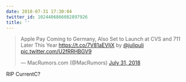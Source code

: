 ```yaml
---
date: 2018-07-31 17:30:04
twitter_id: 1024406866082897926
title: ''
---
```


<blockquote class="twitter-tweet"><p lang="en" dir="ltr">Apple Pay Coming to Germany, Also Set to Launch at CVS and 711 Later This Year <a href="https://t.co/7V81aEVIjX">https://t.co/7V81aEVIjX</a> by <a href="https://twitter.com/julipuli?ref_src=twsrc%5Etfw">@julipuli</a> <a href="https://t.co/U2fRRHBGV9">pic.twitter.com/U2fRRHBGV9</a></p>&mdash; MacRumors.com (@MacRumors) <a href="https://twitter.com/MacRumors/status/1024406137834065920?ref_src=twsrc%5Etfw">July 31, 2018</a></blockquote>
<script async src="https://platform.twitter.com/widgets.js" charset="utf-8"></script>

RIP CurrentC?
